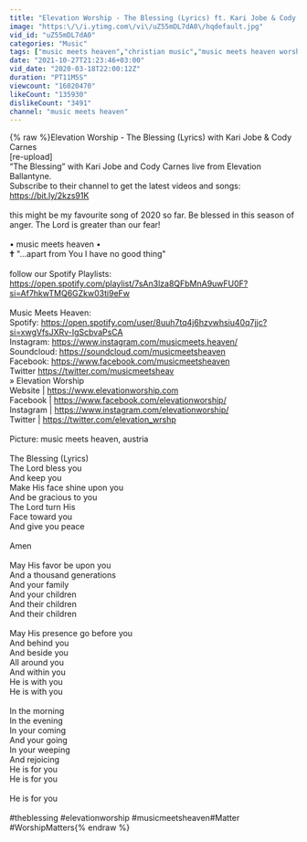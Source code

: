 ```yaml
---
title: "Elevation Worship - The Blessing (Lyrics) ft. Kari Jobe & Cody Carnes"
image: "https:\/\/i.ytimg.com\/vi\/uZ55mDL7dA0\/hqdefault.jpg"
vid_id: "uZ55mDL7dA0"
categories: "Music"
tags: ["music meets heaven","christian music","music meets heaven worship"]
date: "2021-10-27T21:23:46+03:00"
vid_date: "2020-03-18T22:00:12Z"
duration: "PT11M5S"
viewcount: "16020470"
likeCount: "135930"
dislikeCount: "3491"
channel: "music meets heaven"
---
```

{% raw %}Elevation Worship - The Blessing (Lyrics) with Kari Jobe &amp; Cody Carnes<br />[re-upload]<br />“The Blessing” with Kari Jobe and Cody Carnes live from Elevation Ballantyne.<br />Subscribe to their channel to get the latest videos and songs: <a rel="nofollow" target="blank" href="https://bit.ly/2kzs91K">https://bit.ly/2kzs91K</a><br /><br />this might be my favourite song of 2020 so far. Be blessed in this season of anger. The Lord is greater than our fear!<br /><br />• music meets heaven •<br />🕇 &quot;...apart from You I have no good thing&quot;<br /><br />follow our Spotify Playlists: <a rel="nofollow" target="blank" href="https://open.spotify.com/playlist/7sAn3lza8QFbMnA9uwFU0F?si=Af7hkwTMQ6GZkw03ti9eFw">https://open.spotify.com/playlist/7sAn3lza8QFbMnA9uwFU0F?si=Af7hkwTMQ6GZkw03ti9eFw</a><br /><br />Music Meets Heaven:<br />Spotify: <a rel="nofollow" target="blank" href="https://open.spotify.com/user/8uuh7tq4j6hzvwhsiu40q7jjc?si=xwgVfsJXRv-IgScbvaPsCA">https://open.spotify.com/user/8uuh7tq4j6hzvwhsiu40q7jjc?si=xwgVfsJXRv-IgScbvaPsCA</a><br />Instagram: <a rel="nofollow" target="blank" href="https://www.instagram.com/musicmeets.heaven/">https://www.instagram.com/musicmeets.heaven/</a><br />Soundcloud: <a rel="nofollow" target="blank" href="https://soundcloud.com/musicmeetsheaven">https://soundcloud.com/musicmeetsheaven</a><br />Facebook: <a rel="nofollow" target="blank" href="https://www.facebook.com/musicmeetsheaven">https://www.facebook.com/musicmeetsheaven</a><br />Twitter <a rel="nofollow" target="blank" href="https://twitter.com/musicmeetsheav">https://twitter.com/musicmeetsheav</a><br />» Elevation Worship<br />Website | <a rel="nofollow" target="blank" href="https://www.elevationworship.com">https://www.elevationworship.com</a><br />Facebook | <a rel="nofollow" target="blank" href="https://www.facebook.com/elevationworship/">https://www.facebook.com/elevationworship/</a><br />Instagram | <a rel="nofollow" target="blank" href="https://www.instagram.com/elevationworship/">https://www.instagram.com/elevationworship/</a><br />Twitter | <a rel="nofollow" target="blank" href="https://twitter.com/elevation_wrshp">https://twitter.com/elevation_wrshp</a><br /><br />Picture: music meets heaven, austria <br /><br />The Blessing (Lyrics)<br />The Lord bless you<br />And keep you<br />Make His face shine upon you<br />And be gracious to you<br />The Lord turn His<br />Face toward you<br />And give you peace<br /><br />Amen<br /><br />May His favor be upon you<br />And a thousand generations<br />And your family<br />And your children<br />And their children<br />And their children<br /><br />May His presence go before you<br />And behind you<br />And beside you<br />All around you<br />And within you<br />He is with you<br />He is with you<br /><br />In the morning<br />In the evening<br />In your coming<br />And your going<br />In your weeping<br />And rejoicing<br />He is for you<br />He is for you<br /><br />He is for you<br /><br />#theblessing #elevationworship #musicmeetsheaven#Matter<br />#WorshipMatters{% endraw %}
